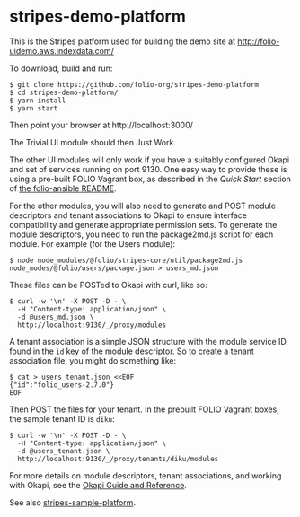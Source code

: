 # stripes-demo-platform

This is the Stripes platform used for building the demo site at http://folio-uidemo.aws.indexdata.com/

To download, build and run:
```
$ git clone https://github.com/folio-org/stripes-demo-platform
$ cd stripes-demo-platform/
$ yarn install
$ yarn start
```
Then point your browser at http://localhost:3000/

The Trivial UI module should then Just Work.

The other UI modules will only work if you have a suitably configured Okapi and set of services running on port 9130. One easy way to provide these is using a pre-built FOLIO Vagrant box, as described in the *Quick Start* section of [the folio-ansible README](https://github.com/folio-org/folio-ansible/blob/master/README.md).

For the other modules, you will also need to generate and POST module descriptors and tenant associations to Okapi to ensure interface compatibility and generate appropriate permission sets. To generate the module descriptors, you need to run the package2md.js script for each module. For example (for the Users module):
```
$ node node_modules/@folio/stripes-core/util/package2md.js node_modes/@folio/users/package.json > users_md.json
```
These files can be POSTed to Okapi with curl, like so:
```
$ curl -w '\n' -X POST -D - \
  -H "Content-type: application/json" \
  -d @users_md.json \
  http://localhost:9130/_/proxy/modules
```
A tenant association is a simple JSON structure with the module service ID, found in the `id` key of the module descriptor. So to create a tenant association file, you might do something like:
```
$ cat > users_tenant.json <<EOF
{"id":"folio_users-2.7.0"}
EOF
```
Then POST the files for your tenant. In the prebuilt FOLIO Vagrant boxes, the sample tenant ID is `diku`:
```
$ curl -w '\n' -X POST -D - \
  -H "Content-type: application/json" \
  -d @users_tenant.json \
  http://localhost:9130/_/proxy/tenants/diku/modules
```
For more details on module descriptors, tenant associations, and working with Okapi, see the [Okapi Guide and Reference](https://github.com/folio-org/okapi/blob/master/doc/guide.md).

See also [stripes-sample-platform](https://github.com/folio-org/stripes-sample-platform).

